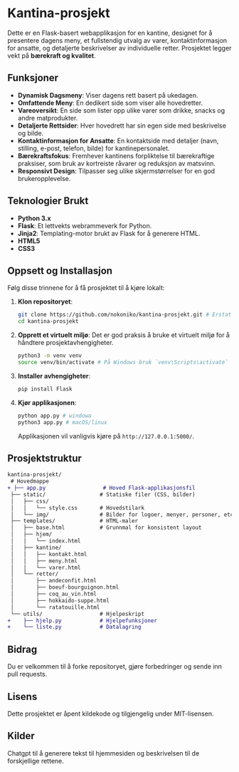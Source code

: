 # Kantina-prosjekt

Dette er en Flask-basert webapplikasjon for en kantine, designet for å presentere dagens meny, et fullstendig utvalg av varer, kontaktinformasjon for ansatte, og detaljerte beskrivelser av individuelle retter. Prosjektet legger vekt på **bærekraft og kvalitet**.

## Funksjoner

-   **Dynamisk Dagsmeny**: Viser dagens rett basert på ukedagen.
-   **Omfattende Meny**: En dedikert side som viser alle hovedretter.
-   **Vareoversikt**: En side som lister opp ulike varer som drikke, snacks og andre matprodukter.
-   **Detaljerte Rettsider**: Hver hovedrett har sin egen side med beskrivelse og bilde.
-   **Kontaktinformasjon for Ansatte**: En kontaktside med detaljer (navn, stilling, e-post, telefon, bilde) for kantinepersonalet.
-   **Bærekraftsfokus**: Fremhever kantinens forpliktelse til bærekraftige praksiser, som bruk av kortreiste råvarer og reduksjon av matsvinn.
-   **Responsivt Design**: Tilpasser seg ulike skjermstørrelser for en god brukeropplevelse.

## Teknologier Brukt

-   **Python 3.x**
-   **Flask**: Et lettvekts webrammeverk for Python.
-   **Jinja2**: Templating-motor brukt av Flask for å generere HTML.
-   **HTML5**
-   **CSS3**

## Oppsett og Installasjon

Følg disse trinnene for å få prosjektet til å kjøre lokalt:

1.  **Klon repositoryet**:
    ```bash
    git clone https://github.com/nokoniko/kantina-prosjekt.git # Erstatt med den faktiske URL-en til ditt repository
    cd kantina-prosjekt
    ```

2.  **Opprett et virtuelt miljø**:
    Det er god praksis å bruke et virtuelt miljø for å håndtere prosjektavhengigheter.
    ```bash
    python3 -m venv venv
    source venv/bin/activate # På Windows bruk `venv\Scripts\activate`
    ```

3.  **Installer avhengigheter**:
    ```bash
    pip install Flask
    ```

4.  **Kjør applikasjonen**:
    ```bash
    python app.py # windowa
    python3 app.py # macOS/linux
    ```
    Applikasjonen vil vanligvis kjøre på `http://127.0.0.1:5000/`.

## Prosjektstruktur

```diff
kantina-prosjekt/
 # Hovedmappe
+ ├── app.py                  # Hoved Flask-applikasjonsfil
 ├── static/                 # Statiske filer (CSS, bilder)
 │   ├── css/
 │   │   └── style.css       # Hovedstilark
 │   └── img/                # Bilder for logoer, menyer, personer, etc.
 ├── templates/              # HTML-maler
 │   ├── base.html           # Grunnmal for konsistent layout
 │   ├── hjem/
 │   │   └── index.html
 │   ├── kantine/
 │   │   ├── kontakt.html
 │   │   ├── meny.html
 │   │   └── varer.html
 │   └── retter/
 │       ├── andeconfit.html
 │       ├── boeuf-bourguignon.html
 │       ├── coq_au_vin.html
 │       ├── hokkaido-suppe.html
 │       └── ratatouille.html
 └── utils/                  # Hjelpeskript
+    ├── hjelp.py            # Hjelpefunksjoner
+    └── liste.py            # Datalagring
```

## Bidrag

Du er velkommen til å forke repositoryet, gjøre forbedringer og sende inn pull requests.

## Lisens

Dette prosjektet er åpent kildekode og tilgjengelig under MIT-lisensen.

## Kilder

Chatgpt til å generere tekst til hjemmesiden og beskrivelsen til de forskjellige rettene.
